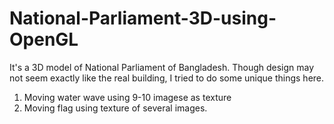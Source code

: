 # National-Parliament-3D-using-OpenGL
It's a 3D model of National Parliament of Bangladesh.
Though design may not seem exactly like the real building, I tried to do some unique things here.
1. Moving water wave using 9-10 imagese as texture
2. Moving flag using texture of several images.
